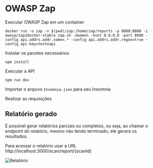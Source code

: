 # OWASP Zap

Executar OWASP Zap em um container
```
docker run -u zap -v $(pwd)/zap:/home/zap/reports -p 8080:8080 -i owasp/zap2docker-stable zap.sh -daemon -host 0.0.0.0 -port 8080 -config api.addrs.addr.name=.* -config api.addrs.addr.regex=true -config api.key=testeapi
```

Instalar os pacotes necessários
```
npm install
```

Executar a API
```
npm run dev
```

Importar o arquivo `Insomnia.json` para seu Insomnia

Realizar as requisições

## Relatório gerado

É possível gerar relatórios parciais ou completos, ou seja, ao chamar o endpoint do relatório, mesmo não tendo terminado, ele gerará os resultados.

Para acessar o relatório usar a URL http://localhost:3000/scan/report/{scanId}

![Relatório](https://file%2B.vscode-resource.vscode-cdn.net/home/mateus/Projects/work/solis/zap-api/docs/report.png?version%3D1672425034094)